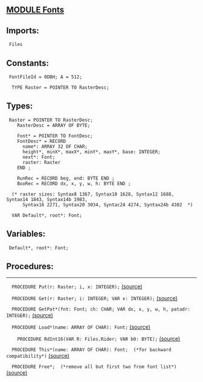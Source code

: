 
## [MODULE Fonts](https://github.com/io-core/Edit/blob/main/Fonts.Mod)

  ## Imports:
` Files`

## Constants:
```
 FontFileId = 0DBH; A = 512;

  TYPE Raster = POINTER TO RasterDesc;
```
## Types:
```
 Raster = POINTER TO RasterDesc;
    RasterDesc = ARRAY OF BYTE;

    Font* = POINTER TO FontDesc;
    FontDesc* = RECORD
      name*: ARRAY 32 OF CHAR;
      height*, minX*, maxX*, minY*, maxY*, base: INTEGER;
      next*: Font;
      raster: Raster
    END ;

    RunRec = RECORD beg, end: BYTE END ;
    BoxRec = RECORD dx, x, y, w, h: BYTE END ;

  (* raster sizes: Syntax8 1367, Syntax10 1628, Syntax12 1688, Syntax14 1843, Syntax14b 1983,
      Syntax16 2271, Syntax20 3034, Syntac24 4274, Syntax24b 4302  *)

  VAR Default*, root*: Font;
```
## Variables:
```
 Default*, root*: Font;

```
## Procedures:
---

`  PROCEDURE Put(r: Raster; i, x: INTEGER);` [(source)](https://github.com/io-core/Edit/blob/main/Fonts.Mod#L28)


`  PROCEDURE Get(r: Raster; i: INTEGER; VAR x: INTEGER);` [(source)](https://github.com/io-core/Edit/blob/main/Fonts.Mod#L35)


`  PROCEDURE GetPat*(fnt: Font; ch: CHAR; VAR dx, x, y, w, h, patadr: INTEGER);` [(source)](https://github.com/io-core/Edit/blob/main/Fonts.Mod#L39)


`  PROCEDURE Load*(name: ARRAY OF CHAR): Font;` [(source)](https://github.com/io-core/Edit/blob/main/Fonts.Mod#L46)


`    PROCEDURE RdInt16(VAR R: Files.Rider; VAR b0: BYTE);` [(source)](https://github.com/io-core/Edit/blob/main/Fonts.Mod#L54)


`  PROCEDURE This*(name: ARRAY OF CHAR): Font;  (*for backward compatibility*)` [(source)](https://github.com/io-core/Edit/blob/main/Fonts.Mod#L111)


`  PROCEDURE Free*;  (*remove all but first two from font list*)` [(source)](https://github.com/io-core/Edit/blob/main/Fonts.Mod#L115)

